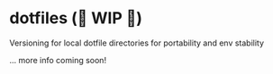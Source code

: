 # dotfiles (🚧 WIP 🚧)
Versioning for local dotfile directories for portability and env stability

... more info coming soon!
